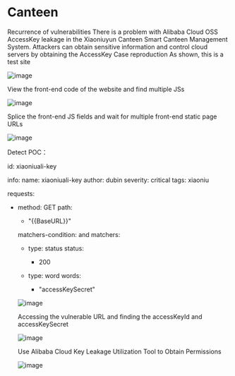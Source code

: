 # Canteen
Recurrence of vulnerabilities
There is a problem with Alibaba Cloud OSS AccessKey leakage in the Xiaoniuyun Canteen Smart Canteen Management System. Attackers can obtain sensitive information and control cloud servers by obtaining the AccessKey
Case reproduction As shown, this is a test site

![image](https://github.com/dubin12345/Canteen/assets/144758348/bd2b97b1-6dec-4cfd-979a-df1d0a18c19f)


View the front-end code of the website and find multiple JSs

![image](https://github.com/dubin12345/Canteen/assets/144758348/6b4d9311-3496-47db-9142-32a993678e06)

Splice the front-end JS fields and wait for multiple front-end static page URLs

![image](https://github.com/dubin12345/Canteen/assets/144758348/91afe9dc-3350-4d7a-8690-65792f3b51dd)

Detect POC：

id: xiaoniuali-key
 
info:
  name: xiaoniuali-key
  author: dubin
  severity: critical
  tags: xiaoniu
 
requests:
  - method: GET
    path:
      - "{{BaseURL}}"

    matchers-condition: and
    matchers:
      - type: status
        status:
          - 200

      - type: word
        words:
          - "accessKeySecret"

      ![image](https://github.com/dubin12345/Canteen/assets/144758348/f105de82-4b4d-4caf-9048-fef893a44627)
    
    Accessing the vulnerable URL and finding the accessKeyId and accessKeySecret
    
    ![image](https://github.com/dubin12345/Canteen/assets/144758348/7493b58c-7982-4ab2-a3d8-60f908a9212d)
    
    Use Alibaba Cloud Key Leakage Utilization Tool to Obtain Permissions
    
    ![image](https://github.com/dubin12345/Canteen/assets/144758348/84137d38-253b-44be-8080-75882a318894)
    







